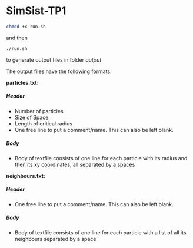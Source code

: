 # SimSist-TP1
```bash
chmod +x run.sh
```
and then
```bash
./run.sh
```
to generate output files in folder _output_

The output files have the following formats:

**particles.txt:**

##### Header
- Number of particles
- Size of Space
- Length of critical radius
- One free line to put a comment/name. This can also be left blank.

##### Body
- Body of textfile consists of one line for each particle with its radius and then its xy coordinates, all separated by a spaces

**neighbours.txt:**

##### Header
- One free line to put a comment/name. This can also be left blank.

##### Body
- Body of textfile consists of one line for each particle with a list of all its neighbours separated by a space
